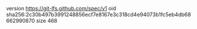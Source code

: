version https://git-lfs.github.com/spec/v1
oid sha256:2c30b497b3991248856ecf7e8167e3c318cd4e94073b1fc5eb4db68662990870
size 468
